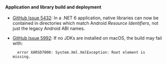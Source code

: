 #### Application and library build and deployment

- [GitHub Issue 5432](https://github.com/xamarin/xamarin-android/issues/5432):
  In a .NET 6 application, native libraries can now be contained in directories
  which match Android *Resource Identifiers*, not just the legacy Android ABI
  names.

- [GitHub Issue 5992](https://github.com/xamarin/xamarin-android/issues/5992):
  If no JDKs are installed on macOS, the build may fail with:

        error XARSD7000: System.Xml.XmlException: Root element is missing.
